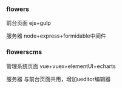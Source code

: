 
### flowers
前台页面 ejs+gulp

服务器 node+express+formidable中间件
### flowerscms
管理系统页面 vue+vuex+elementUI+echarts

服务器 与前台页面共用，增加ueditor编辑器